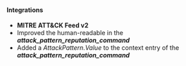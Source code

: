 
#### Integrations
- **MITRE ATT&CK Feed v2**
- Improved the human-readable in the ***attack_pattern_reputation_command***
- Added a *AttackPattern.Value* to the context entry of the ***attack_pattern_reputation_command***
